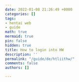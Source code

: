 ```yaml
---
date: 2022-01-08 21:26:49 +0000
categories: []
tags:
- hentai web
- guide
math: true
mermaid: true
pin: false
hidden: true
title: How to login into HW
description: ''
permalink: "/guide/de/htliithw/"
comments: false
authors: []

---
```

